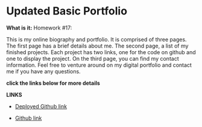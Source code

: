 # Updated Basic Portfolio

**What is it:**
Homework #17:

This is my online biography and portfolio. It is comprised of three pages. The first page has a brief details about me. The second page, a list of my finished projects. Each project has two links, one for the code on github and one to display the project.  On the third page, you can find my contact information. Feel free to venture around on my digital portfolio and contact me if you have any questions.

**click the links below for more details**

**LINKS**
* [Deployed Github link](https://lupedealba.github.io/UpdatedPortfolio/)

* [Github link](https://github.com/lupedealba/UpdatedPortfolio/)
